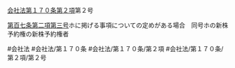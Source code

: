 [会社法第１７０条第２項](会社法＿＿＿＿第１７０条第２項)第２号

[第百七条第二項第三号](会社法＿＿＿＿第１０７条第２項第３号)ホに掲げる事項についての定めがある場合　同号ホの新株予約権の新株予約権者


#会社法
#会社法/第１７０条
#会社法/第１７０条/第２項
#会社法/第１７０条/第２項/第２号
